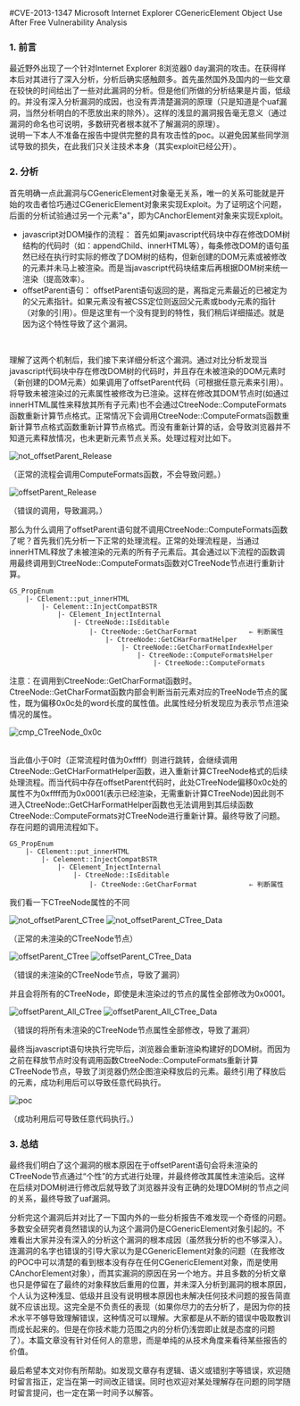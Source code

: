 #CVE-2013-1347 Microsoft Internet Explorer CGenericElement Object Use After Free Vulnerability Analysis


### 1. 前言
最近野外出现了一个针对Internet Explorer 8浏览器0 day漏洞的攻击。在获得样本后对其进行了深入分析，分析后确实感触颇多。首先虽然国外及国内的一些文章在较快的时间给出了一些对此漏洞的分析。但是他们所做的分析结果是片面，低级的。并没有深入分析漏洞的成因，也没有弄清楚漏洞的原理（只是知道是个uaf漏洞，当然分析明白的不愿放出来的除外）。这样的浅显的漏洞报告毫无意义（通过漏洞的命名也可说明，多数研究者根本就不了解漏洞的原理）。
<br>
说明一下本人不准备在报告中提供完整的具有攻击性的poc。以避免因某些同学测试导致的损失，在此我们只关注技术本身（其实exploit已经公开）。
<br>

### 2. 分析
首先明确一点此漏洞与CGenericElement对象毫无关系，唯一的关系可能就是开始的攻击者恰巧通过CGenericElement对象来实现Exploit。为了证明这个问题，后面的分析试验通过另一个元素"a"，即为CAnchorElement对象来实现Exploit。
<br>

* javascript对DOM操作的流程：
首先如果javascript代码块中存在修改DOM树结构的代码时（如：appendChild、innerHTML等），每条修改DOM的语句虽然已经在执行时实际的修改了DOM树的结构，但新创建的DOM元素或被修改的元素并未马上被渲染。而是当javascript代码块结束后再根据DOM树来统一渲染（提高效率）。
* offsetParent语句：
offsetParent语句返回的是，离指定元素最近的已被定为的父元素指针。如果元素没有被CSS定位则返回父元素或body元素的指针（对象的引用）。但是这里有一个没有提到的特性，我们稍后详细描述。就是因为这个特性导致了这个漏洞。
<br>

理解了这两个机制后，我们接下来详细分析这个漏洞。通过对比分析发现当javascript代码块中存在修改DOM树的代码时，并且存在未被渲染的DOM元素时（新创建的DOM元素）如果调用了offsetParent代码（可根据任意元素来引用）。将导致未被渲染过的元素属性被修改为已渲染。这样在修改其DOM节点时(如通过innerHTML属性来释放其所有子元素)也不会通过CtreeNode::ComputeFormats函数重新计算节点格式。正常情况下会调用CtreeNode::ComputeFormats函数重新计算节点格式函数重新计算节点格式。而没有重新计算的话，会导致浏览器并不知道元素释放情况，也未更新元素节点关系。处理过程对比如下。
<br>

![not_offsetParent_Release][not_offsetParent_Release]

（正常的流程会调用ComputeFormats函数，不会导致问题。）
<br>

![offsetParent_Release][offsetParent_Release]

（错误的调用，导致漏洞。）
<br>

那么为什么调用了offsetParent语句就不调用CtreeNode::ComputeFormats函数了呢？首先我们先分析一下正常的处理流程。正常的处理流程是，当通过innerHTML释放了未被渲染的元素的所有子元素后。其会通过以下流程的函数调用最终调用到CtreeNode::ComputeFormats函数对CTreeNode节点进行重新计算。

```
GS_PropEnum
	|- CElement::put_innerHTML
		|- Celement::InjectCompatBSTR
			|- CElement_InjectInternal
				|- CtreeNode::IsEditable
					|- CtreeNode::GetCharFormat				⇐ 判断属性
						|- CtreeNode::GetCHarFormatHelper
							|- CtreeNode::GetCharFormatIndexHelper
								|- CtreeNode::ComputeFormatsHelper
									|- CtreeNode::ComputeFormats 
```
注意：在调用到CtreeNode::GetCharFormat函数时。CtreeNode::GetCharFormat函数内部会判断当前元素对应的TreeNode节点的属性，既为偏移0x0c处的word长度的属性值。此属性经分析发现应为表示节点渲染情况的属性。
<br>

![cmp_CTreeNode_0x0c][cmp_CTreeNode_0x0c]

<br>
当此值小于0时（正常流程时值为0xffff）则进行跳转，会继续调用CtreeNode::GetCHarFormatHelper函数，进入重新计算CTreeNode格式的后续处理流程。而当代码中存在offsetParent代码时，此处CTreeNode偏移0x0c处的属性不为0xffff而为0x0001(表示已经渲染，无需重新计算CTreeNode)因此则不进入CtreeNode::GetCHarFormatHelper函数也无法调用到其后续函数CtreeNode::ComputeFormats对CTreeNode进行重新计算。最终导致了问题。存在问题的调用流程如下。

```
GS_PropEnum
	|- CElement::put_innerHTML
		|- Celement::InjectCompatBSTR
			|- CElement_InjectInternal
				|- CtreeNode::IsEditable
					|- CtreeNode::GetCharFormat				⇐ 判断属性
```

我们看一下CTreeNode属性的不同
<br>

![not_offsetParent_CTree][not_offsetParent_CTree]
![not_offsetParent_CTree_Data][not_offsetParent_CTree_Data]

（正常的未渲染的CTreeNode节点）
<br>

![offsetParent_CTree][offsetParent_CTree]
![offsetParent_CTree_Data][offsetParent_CTree_Data]

（错误的未渲染的CTreeNode节点，导致了漏洞）
<br>

并且会将所有的CTreeNode，即使是未渲染过的节点的属性全部修改为0x0001。
<br>

![offsetParent_All_CTree][offsetParent_All_CTree]
![offsetParent_All_CTree_Data][offsetParent_All_CTree_Data]

（错误的将所有未渲染的CTreeNode节点属性全部修改，导致了漏洞）
<br>

最终当javascript语句块执行完毕后，浏览器会重新渲染构建好的DOM树。而因为之前在释放节点时没有调用函数CtreeNode::ComputeFormats重新计算CTreeNode节点，导致了浏览器仍然企图渲染释放后的元素。最终引用了释放后的元素，成功利用后可以导致任意代码执行。
<br>

![poc][poc]

（成功利用后可导致任意代码执行。）
<br>

### 3. 总结
最终我们明白了这个漏洞的根本原因在于offsetParent语句会将未渲染的CTreeNode节点通过“个性”的方式进行处理，并最终修改其属性未渲染后。这样在后续对DOM树进行修改后就导致了浏览器并没有正确的处理DOM树的节点之间的关系，最终导致了uaf漏洞。
<br>

分析完这个漏洞后并对比了一下国内外的一些分析报告不难发现一个奇怪的问题。多数安全研究者竟然错误的认为这个漏洞仍是CGenericElement对象引起的。不难看出大家并没有深入的分析这个漏洞的根本成因（虽然我分析的也不够深入）。连漏洞的名字也错误的引导大家以为是CGenericElement对象的问题（在我修改的POC中可以清楚的看到根本没有存在任何CGenericElement对象，而是使用CAnchorElement对象），而其实漏洞的原因在另一个地方。并且多数的分析文章也只是停留在了最终的对象释放后重用的位置，并未深入分析到漏洞的根本原因，个人认为这种浅显、低级并且没有说明根本原因也未解决任何技术问题的报告简直就不应该出现。这完全是不负责任的表现（如果你尽力的去分析了，是因为你的技术水平不够导致理解错误，这种情况可以理解。大家都是从不断的错误中吸取教训而成长起来的。但是在你技术能力范围之内的分析仍浅尝即止就是态度的问题了）。本篇文章没有针对任何人的意思，而是单纯的从技术角度来看待某些报告的价值。
<br>

最后希望本文对你有所帮助。如发现文章存有逻辑、语义或错别字等错误，欢迎随时留言指正，定当在第一时间改正错误。同时也欢迎对某处理解存在问题的同学随时留言提问，也一定在第一时间予以解答。
<br>

[not_offsetParent_Release]: /CVE-2013-1347_Analysis/images/IE_CGenericElement_1.png
[offsetParent_Release]: /CVE-2013-1347_Analysis/images/IE_CGenericElement_2.png
[cmp_CTreeNode_0x0c]: /CVE-2013-1347_Analysis/images/IE_CGenericElement_3.png
[not_offsetParent_CTree]: /CVE-2013-1347_Analysis/images/IE_CGenericElement_4.png
[not_offsetParent_CTree_Data]: /CVE-2013-1347_Analysis/images/IE_CGenericElement_5.png
[offsetParent_CTree]: /CVE-2013-1347_Analysis/images/IE_CGenericElement_6.png
[offsetParent_CTree_Data]: /CVE-2013-1347_Analysis/images/IE_CGenericElement_7.png
[offsetParent_All_CTree]: /CVE-2013-1347_Analysis/images/IE_CGenericElement_8.png
[offsetParent_All_CTree_Data]: /CVE-2013-1347_Analysis/images/IE_CGenericElement_9.png
[poc]: /CVE-2013-1347_Analysis/images/IE_CGenericElement_10.png